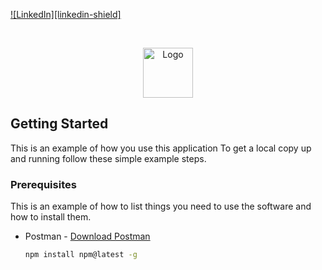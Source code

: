 <!--
*** Thanks for checking out the Best-README-Template. If you have a suggestion
*** that would make this better, please fork the repo and create a pull request
*** or simply open an issue with the tag "enhancement".
*** Thanks again! Now go create something AMAZING! :D
-->



<!-- PROJECT SHIELDS -->
<!--
*** I'm using markdown "reference style" links for readability.
*** Reference links are enclosed in brackets [ ] instead of parentheses ( ).
*** See the bottom of this document for the declaration of the reference variables
*** for contributors-url, forks-url, etc. This is an optional, concise syntax you may use.
*** https://www.markdownguide.org/basic-syntax/#reference-style-links
-->
[![LinkedIn][linkedin-shield]][linkedin-url]



<!-- PROJECT LOGO -->
<br />
<p align="center">
  <a href="https://github.com/leonfgama/JayaTech-LeonTest">
    <img src="https://jaya.tech/images/logo-white.png" alt="Logo" width="80" height="80">
  </a>

<!-- GETTING STARTED -->
## Getting Started

This is an example of how you use this application
To get a local copy up and running follow these simple example steps.

### Prerequisites

This is an example of how to list things you need to use the software and how to install them.
* Postman - <a href="https://www.postman.com/downloads/" target="_blank">Download Postman</a>


  ```sh
  npm install npm@latest -g
  ```



[linkedin-url]: https://linkedin.com/in/leonfgama

